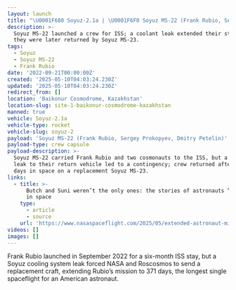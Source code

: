 ```yaml
---
layout: launch
title: "\U0001F680 Soyuz-2.1a | \U0001F6F0 Soyuz MS-22 (Frank Rubio, Sergey Prokopyev, Dmitry Petelin)"
description: >-
  Soyuz MS-22 launched a crew for ISS; a coolant leak extended their stay, and
  they were later returned by Soyuz MS-23.
tags:
  - Soyuz
  - Soyuz MS-22
  - Frank Rubio
date: '2022-09-21T00:00:00Z'
created: '2025-05-10T04:03:24.230Z'
updated: '2025-05-10T04:03:24.230Z'
redirect_from: []
location: 'Baikonur Cosmodrome, Kazakhstan'
location-slug: site-1-baikonur-cosmodrome-kazakhstan
manned: true
vehicle: Soyuz-2.1a
vehicle-type: rocket
vehicle-slug: soyuz-2
payload: 'Soyuz MS-22 (Frank Rubio, Sergey Prokopyev, Dmitry Petelin)'
payload-type: crew capsule
payload-description: >-
  Soyuz MS-22 carried Frank Rubio and two cosmonauts to the ISS, but a coolant
  leak to their return vehicle led to a contingency; crew returned after 371
  days in space on a replacement Soyuz MS-23.
links:
  - title: >-
      Butch and Suni weren’t the only ones: the stories of astronauts “stranded”
      in space
    type:
      - article
      - source
    url: 'https://www.nasaspaceflight.com/2025/05/extended-astronaut-missions/'
videos: []
images: []
---
```

Frank Rubio launched in September 2022 for a six-month ISS stay, but a Soyuz cooling system leak forced NASA and Roscosmos to send a replacement craft, extending Rubio’s mission to 371 days, the longest single spaceflight for an American astronaut.
